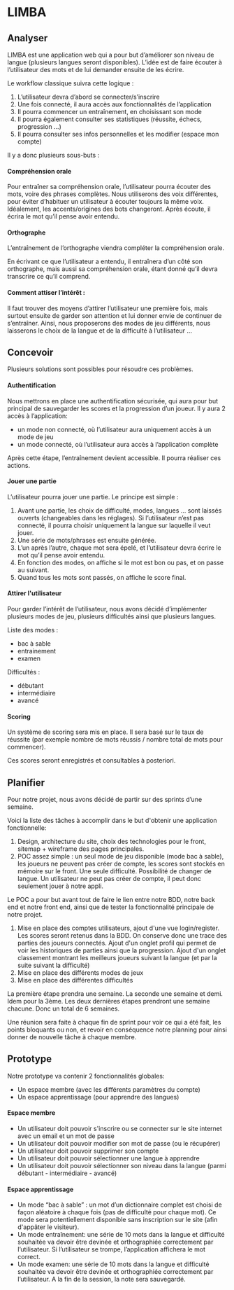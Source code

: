 # LIMBA



## Analyser

LIMBA est une application web qui a pour but d’améliorer son niveau de langue (plusieurs langues seront disponibles). L’idée est de faire écouter à l’utilisateur des mots et de lui demander ensuite de les écrire. 



Le workflow classique suivra cette logique :

1. L’utilisateur devra d’abord se connecter/s’inscrire
2. Une fois connecté, il aura accès aux fonctionnalités de l’application
3. Il pourra commencer un entraînement, en choisissant son mode
4. Il pourra également consulter ses statistiques (réussite, échecs, progression …)
5. Il pourra consulter ses infos personnelles et les modifier (espace mon compte)



Il y a donc plusieurs sous-buts :



#### Compréhension orale 

Pour entraîner sa compréhension orale, l’utilisateur pourra écouter des mots, voire des phrases complètes. Nous utiliserons des voix différentes, pour éviter d’habituer un utilisateur à écouter toujours la même voix. Idéalement, les accents/origines des bots changeront. Après écoute, il écrira le mot qu’il pense avoir entendu.



#### Orthographe

L’entraînement de l’orthographe viendra compléter la compréhension orale.

En écrivant ce que l’utilisateur a entendu, il entraînera d’un côté son orthographe, mais aussi sa compréhension orale, étant donné qu’il devra transcrire ce qu’il comprend.



#### Comment attiser l’intérêt :

Il faut trouver des moyens d’attirer l’utilisateur une première fois, mais surtout ensuite de garder son attention et lui donner envie de continuer de s’entraîner. Ainsi, nous proposerons des modes de jeu différents, nous laisserons le choix de la langue et de la difficulté à l’utilisateur … 



## Concevoir

Plusieurs solutions sont possibles pour résoudre ces problèmes.



#### Authentification

Nous mettrons en place une authentification sécurisée, qui aura pour but principal de sauvegarder les scores et la progression d’un joueur. Il y aura 2 accès à l’application:

- un mode non connecté, où l’utilisateur aura uniquement accès à un mode de jeu
- un mode connecté, où l’utilisateur aura accès à l’application complète

Après cette étape, l’entraînement devient accessible. Il pourra réaliser ces actions.



#### Jouer une partie

L’utilisateur pourra jouer une partie. Le principe est simple :

1. Avant une partie, les choix de difficulté, modes, langues … sont laissés ouverts (changeables dans les réglages). Si l’utilisateur n’est pas connecté, il pourra choisir uniquement la langue sur laquelle il veut jouer.
2. Une série de mots/phrases est ensuite générée.
3. L’un après l’autre, chaque mot sera épelé, et l’utilisateur devra écrire le mot qu’il pense avoir entendu.
4. En fonction des modes, on affiche si le mot est bon ou pas, et on passe au suivant.
5. Quand tous les mots sont passés, on affiche le score final.



#### Attirer l'utilisateur

Pour garder l’intérêt de l’utilisateur, nous avons décidé d’implémenter plusieurs modes de jeu, plusieurs difficultés ainsi que plusieurs langues.

Liste des modes :

- bac à sable
- entrainement
- examen

Difficultés : 

- débutant 
- intermédiaire
- avancé



#### Scoring

Un système de scoring sera mis en place. Il sera basé sur le taux de réussite (par exemple nombre de mots réussis / nombre total de mots pour commencer).

Ces scores seront enregistrés et consultables à posteriori.



## Planifier

Pour notre projet, nous avons décidé de partir sur des sprints d’une semaine.

Voici la liste des tâches à accomplir dans le but d'obtenir une application fonctionnelle:

1. Design, architecture du site, choix des technologies pour le front, sitemap + wireframe des pages principales.
2. POC assez simple : un seul mode de jeu disponible (mode bac à sable), les joueurs ne peuvent pas créer de compte, les scores sont stockés en mémoire sur le front. Une seule difficulté. Possibilité de changer de langue. Un utilisateur ne peut pas créer de compte, il peut donc seulement jouer à notre appli.

Le POC a pour but avant tout de faire le lien entre notre BDD, notre back end et notre front end, ainsi que de tester la fonctionnalité principale de notre projet.

1. Mise en place des comptes utilisateurs, ajout d'une vue login/register. Les scores seront retenus dans la BDD. On conserve donc une trace des parties des joueurs connectés. Ajout d'un onglet profil qui permet de voir les historiques de parties ainsi que la progression. Ajout d'un onglet classement montrant les meilleurs joueurs suivant la langue (et par la suite suivant la difficulté)
2. Mise en place des différents modes de jeux
3. Mise en place des différentes difficultés



La première étape prendra une semaine. La seconde une semaine et demi. Idem pour la 3ème. Les deux dernières étapes prendront une semaine chacune. Donc un total de 6 semaines.

Une réunion sera faite à chaque fin de sprint pour voir ce qui a été fait, les points bloquants ou non, et revoir en conséquence notre planning pour ainsi donner de nouvelle tâche à chaque membre.

## Prototype

Notre prototype va contenir 2 fonctionnalités globales:

- Un espace membre (avec les différents paramètres du compte)
- Un espace apprentissage (pour apprendre des langues)



#### Espace membre

- Un utilisateur doit pouvoir s'inscrire ou se connecter sur le site internet avec un email et un mot de passe
- Un utilisateur doit pouvoir modifier son mot de passe (ou le récupérer)
- Un utilisateur doit pouvoir supprimer son compte
- Un utilisateur doit pouvoir sélectionner une langue à apprendre
- Un utilisateur doit pouvoir sélectionner son niveau dans la langue (parmi débutant - intermédiaire - avancé)



#### Espace apprentissage

- Un mode “bac à sable” : un mot d’un dictionnaire complet est choisi de façon aléatoire à chaque fois (pas de difficulté pour chaque mot). Ce mode sera potentiellement disponible sans inscription sur le site (afin d'appâter le visiteur). 
- Un mode entraînement: une série de 10 mots dans la langue et difficulté souhaitée va devoir être devinée et orthographiée correctement par l’utilisateur. Si l’utilisateur se trompe, l’application affichera le mot correct.
- Un mode examen: une série de 10 mots dans la langue et difficulté souhaitée va devoir être devinée et orthographiée correctement par l’utilisateur. A la fin de la session, la note sera sauvegardé.
